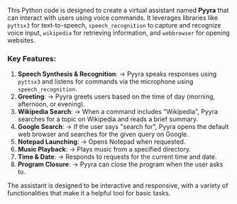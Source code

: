 This Python code is designed to create a virtual assistant named **Pyyra** that can interact with users using voice commands. It leverages libraries like `pyttsx3` for text-to-speech, `speech_recognition` to capture and recognize voice input, `wikipedia` for retrieving information, and `webbrowser` for opening websites.

### Key Features:
1. **Speech Synthesis & Recognition**: 
     -> Pyyra speaks responses using `pyttsx3` and listens for commands via the microphone using `speech_recognition`.
2. **Greeting**: 
     -> Pyyra greets users based on the time of day (morning, afternoon, or evening).
3. **Wikipedia Search**: 
     -> When a command includes "Wikipedia", Pyyra searches for a topic on Wikipedia and reads a brief summary.
4. **Google Search**: 
     -> If the user says "search for", Pyyra opens the default web browser and searches for the given query on Google.
5. **Notepad Launching**: 
     -> Opens Notepad when requested.
6. **Music Playback**: 
     -> Plays music from a specified directory.
7. **Time & Date**: 
     -> Responds to requests for the current time and date.
8. **Program Closure**: 
     -> Pyyra can close the program when the user asks to.

The assistant is designed to be interactive and responsive, with a variety of functionalities that make it a helpful tool for basic tasks.
